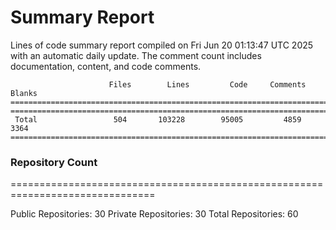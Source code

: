 # Summary Report
Lines of code summary report compiled on Fri Jun 20 01:13:47 UTC 2025 with an automatic daily update. The comment count includes documentation, content, and code comments.
```
                      Files        Lines         Code     Comments       Blanks
===============================================================================
===============================================================================
 Total                 504       103228        95005         4859         3364
===============================================================================
```

### Repository Count
===============================================================================

Public Repositories: 30
Private Repositories: 30
Total Repositories: 60

